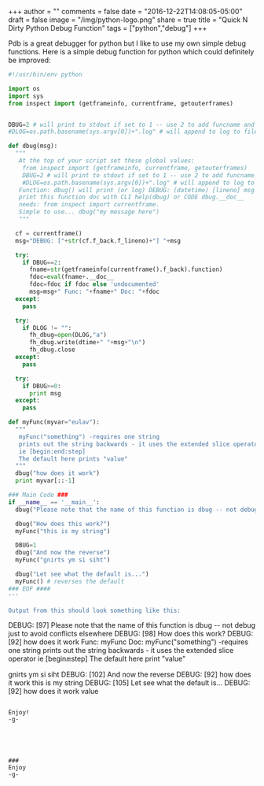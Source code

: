 +++
author = ""
comments = false
date = "2016-12-22T14:08:05-05:00"
draft = false
image = "/img/python-logo.png"
share = true
title = "Quick N Dirty Python Debug Function"
tags = ["python","debug"]
+++


Pdb is a great debugger for python but I like to use my own simple debug functions. 
Here is a simple debug function for python which could definitely be improved:

<!--more-->

```python
#!/usr/bin/env python

import os
import sys
from inspect import (getframeinfo, currentframe, getouterframes)


DBUG=2 # will print to stdout if set to 1 -- use 2 to add funcname and funcdocs
#DLOG=os.path.basename(sys.argv[0])+".log" # will append to log to file if this is not commented out

def dbug(msg):
  """
   At the top of your script set these global values:
    from inspect import (getframeinfo, currentframe, getouterframes)
    DBUG=2 # will print to stdout if set to 1 -- use 2 to add funcname and funcdocs
    #DLOG=os.path.basename(sys.argv[0])+".log" # will append to log to file if this is not commented out
   Function: dbug() will print (or log) DEBUG: (datetime) [lineno] msg
   print this function doc with CLI help(dbug) or CODE dbug.__doc__
   needs: from inspect import currentframe.
   Simple to use... dbug("my message here")
   """

  cf = currentframe()
  msg="DEBUG: ["+str(cf.f_back.f_lineno)+"] "+msg

  try:
    if DBUG==2:
      fname=str(getframeinfo(currentframe().f_back).function)
      fdoc=eval(fname+.__doc__
      fdoc=fdoc if fdoc else 'undocumented'
      msg=msg+" Func: "+fname+" Doc: "+fdoc
  except:
    pass

  try:
    if DLOG != "":
      fh_dbug=open(DLOG,"a")
      fh_dbug.write(dtime+" "+msg+"\n")
      fh_dbug.close
  except:
    pass

  try:
    if DBUG>=0:
      print msg
  except:
    pass

def myFunc(myvar="eulav"):
  """
   myFunc("something") -requires one string
   prints out the string backwards - it uses the extended slice operator
   ie [begin:end:step]
   The default here prints "value"
  """
  dbug("how does it work")
  print myvar[::-1]

### Main Code ###
if __name__ == '__main__':
  dbug("Please note that the name of this function is dbug -- not debug just to avoid conflicts elsewhere")

  dbug("How does this work?")
  myFunc("this is my string")

  DBUG=1
  dbug("And now the reverse")
  myFunc("gnirts ym si siht")

  dbug("Let see what the default is...")
  myFunc() # reverses the default
### EOF ####
'''

Output from this should look something like this:
```
DEBUG: [97] Please note that the name of this function is dbug -- not debug just to avoid conflicts elsewhere
DEBUG: [98] How does this work?
DEBUG: [92] how does it work Func: myFunc Doc:
   myFunc("something") -requires one string
   prints out the string backwards - it uses the extended slice operator
   ie [begin:end:step]
   The default here print "value"

gnirts ym si siht
DEBUG: [102] And now the reverse
DEBUG: [92] how does it work
this is my string
DEBUG: [105] Let see what the default is...
DEBUG: [92] how does it work
value
```

Enjoy!
-g-





###
Enjoy
-g-
